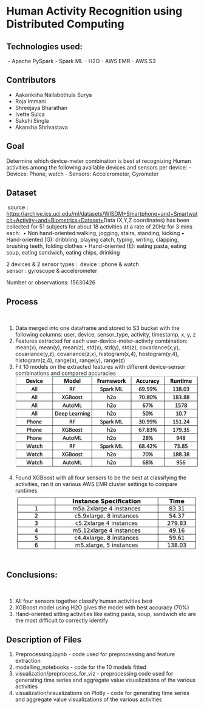 
# Human Activity Recognition using Distributed Computing
## Technologies used:
​
    - Apache PySpark
    - Spark ML
    - H2O
    - AWS EMR
    - AWS S3
​
## Contributors
- Aakanksha Nallabothula Surya
- Roja Immani
- Shreejaya Bharathan
- Ivette Sulca
- Sakshi Singla
- Akansha Shrivastava
​
## Goal
Determine which device-meter combination is best at recognizing Human activities among the following available devices and sensors per device:
    - Devices: Phone, watch
    - Sensors: Accelerometer, Gyrometer
    
    
## Dataset
​
source : https://archive.ics.uci.edu/ml/datasets/WISDM+Smartphone+and+Smartwatch+Activity+and+Biometrics+Dataset+
​
Data (X,Y,Z coordinates) has been collected for 51 subjects for about 18 activities at a rate of 20Hz for 3 mins each:
​
    • Non hand-oriented:walking, jogging, stairs, standing, kicking 
    • Hand-oriented (G): dribbling, playing catch, typing, writing, clapping, brushing teeth, folding clothes
    • Hand-oriented (E): eating pasta, eating soup, eating sandwich, eating chips, drinking
    
2 devices & 2 sensor types :
​
    device : phone & watch  
    sensor : gyroscope & accelerometer 
    
Number or observations: 15630426
​
​
## Process
​
1) Data merged into one dataframe and stored to S3 bucket with the following columns:
user, device, sensor_type, activity, timestamp, x, y, z
​
2) Features extracted for each user-device-meter-activity combination:
mean(x), mean(y), mean(z), std(x), std(y), std(z), covariance(x,y), covariance(y,z), covariance(z,x), histogram(x,4), hostogram(y,4), histogram(z,4), range(x), range(y), range(z)
​
3) Fit 10 models on the extracted features with different device-sensor combinations and compared accuracies
​
![image info](./images/accuracies.png)
​
​
4) Found XGBoost with all four sensors to be the best at classifying the activities, ran it on various AWS EMR cluster settings to compare runtimes
​
![image info](./images/best_model_runtimes.png)
​
​
## Conclusions:
​
1) All four sensors together classify human activities best
​
2) XGBoost model using H2O gives the model with best accuracy (70%)
​
3) Hand-oriented sitting activities like eating pasta, soup, sandwich etc are the most difficult to correctly identify
​
​
## Description of Files

1) Preprocessing.ipynb - code used for preprocessing and feature extraction
2) modelling_notebooks - code for the 10 models fitted
3) visualization/preprocess_for_viz - preprocessing code used for generating time series and aggregate value visualizations of the various activities
4) visualization/visualizations on Plotly - code for generating time series and aggregate value visualizations of the various activities
 
